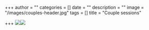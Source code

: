+++
author = ""
categories = []
date = ""
description = ""
image = "/images/couples-header.jpg"
tags = []
title = "Couple sessions"

+++
![](/images/img_1179-copy.jpg)![](/images/img_1210.jpg)